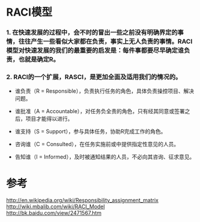 # RACI模型
### 1. 在快速发展的过程中，会不时的冒出一些之前没有明确界定的事情，往往产生一些看似大家都在负责，事实上无人负责的事情。RACI模型对快速发展的我们的最重要的启发是：每件事都要尽早确定谁负责，也就是确定R。

### 2. RACI的一个扩展，RASCI，是更加全面及适用我们的情况的。

* 谁负责（R = Responsible），负责执行任务的角色，具体负责操控项目、解决问题。

* 谁批准（A = Accountable），对任务负全责的角色，只有经其同意或签署之后，项目才能得以进行。

* 谁支持（S = Support），参与具体任务，协助R完成工作的角色。

* 咨询谁（C = Consulted），在任务实施前或中提供指定性意见的人员。

* 告知谁（I = Informed），及时被通知结果的人员，不必向其咨询、征求意见。

# 参考

http://en.wikipedia.org/wiki/Responsibility_assignment_matrix
http://wiki.mbalib.com/wiki/RACI_Model
http://bk.baidu.com/view/2471567.htm